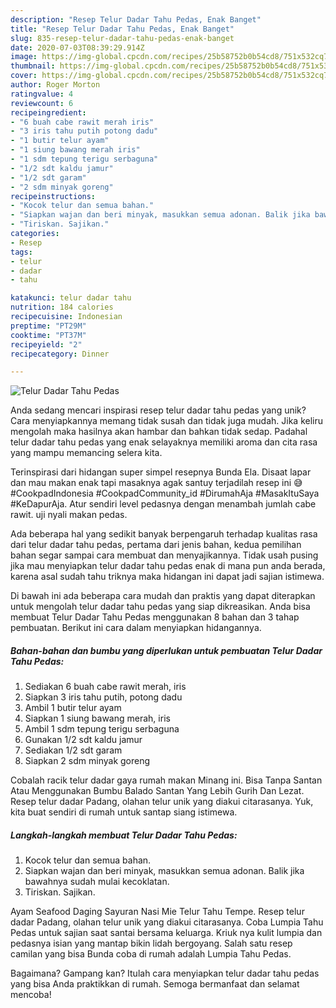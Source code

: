 ```yaml
---
description: "Resep Telur Dadar Tahu Pedas, Enak Banget"
title: "Resep Telur Dadar Tahu Pedas, Enak Banget"
slug: 835-resep-telur-dadar-tahu-pedas-enak-banget
date: 2020-07-03T08:39:29.914Z
image: https://img-global.cpcdn.com/recipes/25b58752b0b54cd8/751x532cq70/telur-dadar-tahu-pedas-foto-resep-utama.jpg
thumbnail: https://img-global.cpcdn.com/recipes/25b58752b0b54cd8/751x532cq70/telur-dadar-tahu-pedas-foto-resep-utama.jpg
cover: https://img-global.cpcdn.com/recipes/25b58752b0b54cd8/751x532cq70/telur-dadar-tahu-pedas-foto-resep-utama.jpg
author: Roger Morton
ratingvalue: 4
reviewcount: 6
recipeingredient:
- "6 buah cabe rawit merah iris"
- "3 iris tahu putih potong dadu"
- "1 butir telur ayam"
- "1 siung bawang merah iris"
- "1 sdm tepung terigu serbaguna"
- "1/2 sdt kaldu jamur"
- "1/2 sdt garam"
- "2 sdm minyak goreng"
recipeinstructions:
- "Kocok telur dan semua bahan."
- "Siapkan wajan dan beri minyak, masukkan semua adonan. Balik jika bawahnya sudah mulai kecoklatan."
- "Tiriskan. Sajikan."
categories:
- Resep
tags:
- telur
- dadar
- tahu

katakunci: telur dadar tahu 
nutrition: 184 calories
recipecuisine: Indonesian
preptime: "PT29M"
cooktime: "PT37M"
recipeyield: "2"
recipecategory: Dinner

---
```



![Telur Dadar Tahu Pedas](https://img-global.cpcdn.com/recipes/25b58752b0b54cd8/751x532cq70/telur-dadar-tahu-pedas-foto-resep-utama.jpg)

Anda sedang mencari inspirasi resep telur dadar tahu pedas yang unik? Cara menyiapkannya memang tidak susah dan tidak juga mudah. Jika keliru mengolah maka hasilnya akan hambar dan bahkan tidak sedap. Padahal telur dadar tahu pedas yang enak selayaknya memiliki aroma dan cita rasa yang mampu memancing selera kita.

Terinspirasi dari hidangan super simpel resepnya Bunda Ela. Disaat lapar dan mau makan enak tapi masaknya agak santuy terjadilah resep ini 😅 #CookpadIndonesia #CookpadCommunity_id #DirumahAja #MasakItuSaya #KeDapurAja. Atur sendiri level pedasnya dengan menambah jumlah cabe rawit. uji nyali makan pedas.

Ada beberapa hal yang sedikit banyak berpengaruh terhadap kualitas rasa dari telur dadar tahu pedas, pertama dari jenis bahan, kedua pemilihan bahan segar sampai cara membuat dan menyajikannya. Tidak usah pusing jika mau menyiapkan telur dadar tahu pedas enak di mana pun anda berada, karena asal sudah tahu triknya maka hidangan ini dapat jadi sajian istimewa.


Di bawah ini ada beberapa cara mudah dan praktis yang dapat diterapkan untuk mengolah telur dadar tahu pedas yang siap dikreasikan. Anda bisa membuat Telur Dadar Tahu Pedas menggunakan 8 bahan dan 3 tahap pembuatan. Berikut ini cara dalam menyiapkan hidangannya.

<!--inarticleads1-->

##### Bahan-bahan dan bumbu yang diperlukan untuk pembuatan Telur Dadar Tahu Pedas:

1. Sediakan 6 buah cabe rawit merah, iris
1. Siapkan 3 iris tahu putih, potong dadu
1. Ambil 1 butir telur ayam
1. Siapkan 1 siung bawang merah, iris
1. Ambil 1 sdm tepung terigu serbaguna
1. Gunakan 1/2 sdt kaldu jamur
1. Sediakan 1/2 sdt garam
1. Siapkan 2 sdm minyak goreng


Cobalah racik telur dadar gaya rumah makan Minang ini. Bisa Tanpa Santan Atau Menggunakan Bumbu Balado Santan Yang Lebih Gurih Dan Lezat. Resep telur dadar Padang, olahan telur unik yang diakui citarasanya. Yuk, kita buat sendiri di rumah untuk santap siang istimewa. 

<!--inarticleads2-->

##### Langkah-langkah membuat Telur Dadar Tahu Pedas:

1. Kocok telur dan semua bahan.
1. Siapkan wajan dan beri minyak, masukkan semua adonan. Balik jika bawahnya sudah mulai kecoklatan.
1. Tiriskan. Sajikan.


Ayam Seafood Daging Sayuran Nasi Mie Telur Tahu Tempe. Resep telur dadar Padang, olahan telur unik yang diakui citarasanya. Coba Lumpia Tahu Pedas untuk sajian saat santai bersama keluarga. Kriuk nya kulit lumpia dan pedasnya isian yang mantap bikin lidah bergoyang. Salah satu resep camilan yang bisa Bunda coba di rumah adalah Lumpia Tahu Pedas. 

Bagaimana? Gampang kan? Itulah cara menyiapkan telur dadar tahu pedas yang bisa Anda praktikkan di rumah. Semoga bermanfaat dan selamat mencoba!
